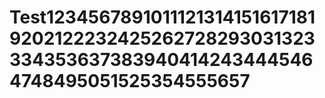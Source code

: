 # Test123456789101112131415161718192021222324252627282930313233343536373839404142434445464748495051525354555657